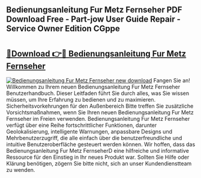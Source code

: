 ## Bedienungsanleitung Fur Metz Fernseher PDF Download Free - Part-jow User Guide Repair - Service Owner Edition CGppe

# <h2><a href="http://df66cz.blite.top/?on=Bedienungsanleitung+Fur+Metz+Fernseher">🔗Download 👉🔴 Bedienungsanleitung Fur Metz Fernseher</a></h2>

[![Bedienungsanleitung Fur Metz Fernseher new download](https://i.imgur.com/lujVjoI.png)](http://df66cz.blite.top/?on=Bedienungsanleitung+Fur+Metz+Fernseher)
Fangen Sie an! Willkommen zu Ihrem neuen Bedienungsanleitung Fur Metz Fernseher Benutzerhandbuch. Dieser Leitfaden führt Sie durch alles, was Sie wissen müssen, um Ihre Erfahrung zu bedienen und zu maximieren. Sicherheitsvorkehrungen für den Außenbereich Bitte treffen Sie zusätzliche Vorsichtsmaßnahmen, wenn Sie Ihren neuen Bedienungsanleitung Fur Metz Fernseher im Freien verwenden. Bedienungsanleitung Fur Metz Fernseher verfügt über eine Reihe fortschrittlicher Funktionen, darunter Geolokalisierung, intelligente Warnungen, anpassbare Designs und Mehrbenutzerzugriff, die alle einfach über die benutzerfreundliche und intuitive Benutzeroberfläche gesteuert werden können. Wir hoffen, dass das Bedienungsanleitung Fur Metz FernseherD eine hilfreiche und informative Ressource für den Einstieg in Ihr neues Produkt war. Sollten Sie Hilfe oder Klärung benötigen, zögern Sie bitte nicht, sich an unser Kundendienstteam zu wenden.
